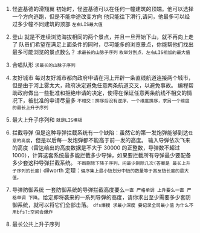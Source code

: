 1. 怪盗基德的滑翔翼
   初始时，怪盗基德可以在任何一幢建筑的顶端。他可以选择一个方向逃跑，但是不能中途改变方向
   他只能往下滑行,请问，他最多可以经过多少幢不同建筑的顶部
   `左右LIS最大值`
2. 登山
   就是不连续浏览海拔相同的两个景点，并且一旦开始下山，就不再向上走了
   队员们希望在满足上面条件的同时，尽可能多的浏览景点，你能帮他们找出最多可能浏览的景点数么？
   `求最长的山脉子序列`
   `枚举分割点，左右LIS相加的最大值`
3. 合唱队形
   `求最长的山脉子序列`

4. 友好城市
   每对友好城市都向政府申请在河上开辟一条直线航道连接两个城市，但是由于河上雾太大，政府决定避免任意两条航道交叉，以避免事故。
   编程帮助政府做出一些批准和拒绝申请的决定，使得在保证任意两条航线不相交的情况下，被批准的申请尽量多
   `不相交：排序后没有逆序，一个维度排序，求另一个维度的最长上升子序列`

5. 最大上升子序列和
   `就是LIS模板`

6. 拦截导弹
   但是这种导弹拦截系统有一个缺陷：虽然它的第一发炮弹能够到达`任意的高度`，但是以后每一发炮弹都不能高于前一发的高度。
   输入导弹依次飞来的高度（雷达给出的高度数据是不大于 30000 的正整数，导弹数不超过 1000），计算这套系统最多能拦截多少导弹，如果要拦截所有导弹最少要配备多少套这种导弹拦截系统。
   `不断删除下降子序列，问最少删除几次(答案是 最长上升子序列的长度)`
   dilworth 定理：`偏序集上最小链划分中链的数量等于其反链长度的最大值。`
7. 导弹防御系统
   一套防御系统的导弹拦截高度要么`一直 严格单调 上升要么一直 严格单调 下降`。给定即将袭来的一系列导弹的高度，请你求出至少需要多少套防御系统，就可以将它们全部击落。
   `dfs爆搜 求最小深度 要记录全局最小值`
   `为什么不用bfs?:空间会爆炸`
8. 最长公共上升子序列
